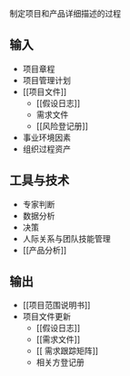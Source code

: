 制定项目和产品详细描述的过程

## 输入
+ 项目章程
+ 项目管理计划
+ [[项目文件]]
	+ [[假设日志]]
	+ 需求文件
	+ [[风险登记册]]
+ 事业环境因素
+ 组织过程资产

## 工具与技术
+ 专家判断
+ 数据分析
+ 决策
+ 人际关系与团队技能管理
+ [[产品分析]]

## 输出
+ [[项目范围说明书]]
+ 项目文件更新
	+ [[假设日志]]
	+ [[需求文件]]
	+ [[ 需求跟踪矩阵]]
	+ 相关方登记册